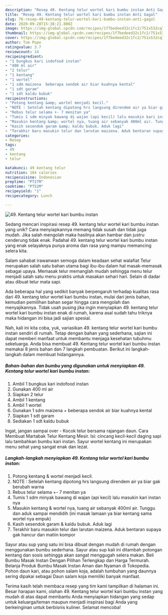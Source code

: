 ```yaml
---
description: "Resep 49. Kentang telur wortel kari bumbu instan Anti Gagal"
title: "Resep 49. Kentang telur wortel kari bumbu instan Anti Gagal"
slug: 76-resep-49-kentang-telur-wortel-kari-bumbu-instan-anti-gagal
date: 2020-09-28T15:38:21.800Z
image: https://img-global.cpcdn.com/recipes/1f7bedeed32c1fc2/751x532cq70/49-kentang-telur-wortel-kari-bumbu-instan-foto-resep-utama.jpg
thumbnail: https://img-global.cpcdn.com/recipes/1f7bedeed32c1fc2/751x532cq70/49-kentang-telur-wortel-kari-bumbu-instan-foto-resep-utama.jpg
cover: https://img-global.cpcdn.com/recipes/1f7bedeed32c1fc2/751x532cq70/49-kentang-telur-wortel-kari-bumbu-instan-foto-resep-utama.jpg
author: Tom Pope
ratingvalue: 3.7
reviewcount: 14
recipeingredient:
- "1 bungkus kari indofood instan"
- "400 ml air"
- "2 telur"
- "1 kentang"
- "1 wortel"
- "1 sdm maizena  beberapa sendok air biar kuahnya kental"
- "1 sdt garam"
- "1 sdt kaldu bubuk"
recipeinstructions:
- "Potong kentang &amp; wortel menjadi kecil."
- "NOTE : Setelah kentang dipotong hrs langsung direndem air ya biar gak berubah warna"
- "Rebus telur selama +- 7 menitan ya"
- "Tumis 1 sdm minyak bawang di wajan (api kecil) lalu masukin kari instan nya"
- "Masukin kentang &amp; wortel nya, tuang air sebanyak 400ml air. Tunggu dan aduk sampai mendidih (ini masak lamaan ya biar kentang sama wortel nya empuk)"
- "Kasih sesendok garam &amp; kaldu bubuk. Aduk lagi"
- "Terakhir baru masukin telur dan larutan maizena. Aduk bentaran supaya gak hancur dan matiin kompor"
categories:
- Resep
tags:
- 49
- kentang
- telur

katakunci: 49 kentang telur 
nutrition: 164 calories
recipecuisine: Indonesian
preptime: "PT27M"
cooktime: "PT52M"
recipeyield: "1"
recipecategory: Lunch

---
```



![49. Kentang telur wortel kari bumbu instan](https://img-global.cpcdn.com/recipes/1f7bedeed32c1fc2/751x532cq70/49-kentang-telur-wortel-kari-bumbu-instan-foto-resep-utama.jpg)

Sedang mencari inspirasi resep 49. kentang telur wortel kari bumbu instan yang unik? Cara menyiapkannya memang tidak susah dan tidak juga mudah. Jika salah mengolah maka hasilnya akan hambar dan justru cenderung tidak enak. Padahal 49. kentang telur wortel kari bumbu instan yang enak selayaknya punya aroma dan rasa yang mampu memancing selera kita.

Salam sahabat irawanwan semoga dalam keadaan sehat walafiat Telur merupakan salah satu bahan utama bagi ibu-ibu dalam hal masak-memasak sebagai upaya. Memasak telur memanglah mudah sehingga menu telur menjadi salah satu menu praktis untuk masakan sehari hari. Selain di dadar atau dibuat telur mata sapi.

Ada beberapa hal yang sedikit banyak berpengaruh terhadap kualitas rasa dari 49. kentang telur wortel kari bumbu instan, mulai dari jenis bahan, kemudian pemilihan bahan segar hingga cara mengolah dan menyajikannya. Tidak usah pusing jika ingin menyiapkan 49. kentang telur wortel kari bumbu instan enak di rumah, karena asal sudah tahu triknya maka hidangan ini bisa jadi sajian spesial.


Nah, kali ini kita coba, yuk, variasikan 49. kentang telur wortel kari bumbu instan sendiri di rumah. Tetap dengan bahan yang sederhana, sajian ini dapat memberi manfaat untuk membantu menjaga kesehatan tubuhmu sekeluarga. Anda bisa membuat 49. Kentang telur wortel kari bumbu instan memakai 8 jenis bahan dan 7 langkah pembuatan. Berikut ini langkah-langkah dalam membuat hidangannya.

<!--inarticleads1-->

##### Bahan-bahan dan bumbu yang digunakan untuk menyiapkan 49. Kentang telur wortel kari bumbu instan:

1. Ambil 1 bungkus kari indofood instan
1. Gunakan 400 ml air
1. Siapkan 2 telur
1. Ambil 1 kentang
1. Ambil 1 wortel
1. Gunakan 1 sdm maizena + beberapa sendok air biar kuahnya kental
1. Siapkan 1 sdt garam
1. Sediakan 1 sdt kaldu bubuk


Ingat, jangan sampai over - Kocok telur bersama rajangan daun. Cara Membuat Martabak Telur Kentang Mesir. Isi: cincang kecil-kecil daging sapi lalu tambahkan bumbu kari instan. Sayur wortel kentang ini merupakan menu sehat yang sangat enak dan lezat. 

<!--inarticleads2-->

##### Langkah-langkah menyiapkan 49. Kentang telur wortel kari bumbu instan:

1. Potong kentang &amp; wortel menjadi kecil.
1. NOTE : Setelah kentang dipotong hrs langsung direndem air ya biar gak berubah warna
1. Rebus telur selama +- 7 menitan ya
1. Tumis 1 sdm minyak bawang di wajan (api kecil) lalu masukin kari instan nya
1. Masukin kentang &amp; wortel nya, tuang air sebanyak 400ml air. Tunggu dan aduk sampai mendidih (ini masak lamaan ya biar kentang sama wortel nya empuk)
1. Kasih sesendok garam &amp; kaldu bubuk. Aduk lagi
1. Terakhir baru masukin telur dan larutan maizena. Aduk bentaran supaya gak hancur dan matiin kompor


Sayur atau sup yang satu ini bisa dibuat dengan mudah di rumah dengan menggunakan bumbu sederhana. Sayur atau sup kali ini ditambah potongan kentang dan sosis sehingga akan sangat menggugah selera makan. Beli Bumbu Masak Instan Dengan Pilihan Terlengkap dan Harga Termurah. Belanja Produk Bumbu Masak Instan Aman dan Nyaman di Tokopedia. Pohon daun kari, atau pohon salam koja, adalah tumbuhan yang daunnya sering dipakai sebagai Daun salam koja memiliki banyak manfaat. 

Terima kasih telah membaca resep yang tim kami tampilkan di halaman ini. Besar harapan kami, olahan 49. Kentang telur wortel kari bumbu instan yang mudah di atas dapat membantu Anda menyiapkan hidangan yang sedap untuk keluarga/teman maupun menjadi inspirasi bagi Anda yang berkeinginan untuk berbisnis kuliner. Selamat mencoba!
